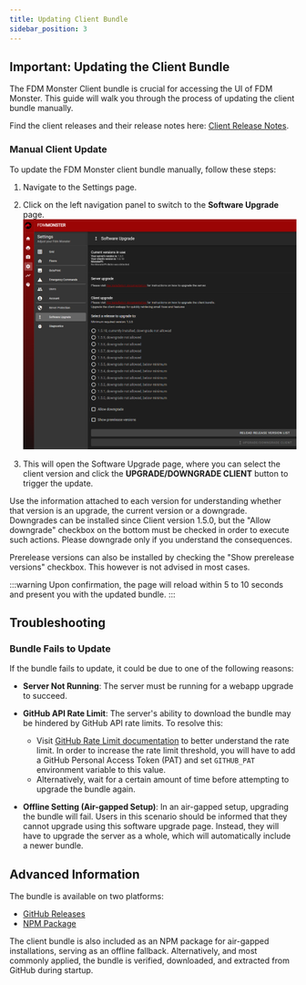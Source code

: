 ```yaml
---
title: Updating Client Bundle
sidebar_position: 3
---
```


## Important: Updating the Client Bundle

The FDM Monster Client bundle is crucial for accessing the UI of FDM Monster. This guide will walk you through the
process of updating the client bundle manually.

Find the client releases and their release notes
here: [Client Release Notes](https://github.com/fdm-monster/fdm-monster-client/releases).

### Manual Client Update

To update the FDM Monster client bundle manually, follow these steps:

1) Navigate to the Settings page.
1) Click on the left navigation panel to switch to the **Software Upgrade** page.
   ![Screenshot of the Help page with the UPDATE CLIENT button highlighted](../images/2-software-upgrade-page.png)

1) This will open the Software Upgrade page, where you can select the client version and click the **UPGRADE/DOWNGRADE
   CLIENT**
   button to trigger the update.

Use the information attached to each version for understanding whether that version is an upgrade, the current version
or a downgrade.
Downgrades can be installed since Client version 1.5.0, but the "Allow downgrade" checkbox on the bottom must be checked
in order to execute such actions.
Please downgrade only if you understand the consequences.

Prerelease versions can also be installed by checking the "Show prerelease versions" checkbox. This however is not
advised in most cases.

:::warning
Upon confirmation, the page will reload within 5 to 10 seconds and present you with the updated bundle.
:::

## Troubleshooting

### Bundle Fails to Update

If the bundle fails to update, it could be due to one of the following reasons:

- **Server Not Running**: The server must be running for a webapp upgrade to succeed.
- **GitHub API Rate Limit**: The server's ability to download the bundle may be hindered by GitHub API rate limits. To
  resolve this:
  - Visit [GitHub Rate Limit documentation](https://docs.github.com/en/rest/using-the-rest-api/rate-limits-for-the-rest-api?apiVersion=2022-11-28)
  to better understand the rate limit. In order to increase the rate limit threshold, you will have to add a GitHub
  Personal Access Token (PAT) and set `GITHUB_PAT` environment variable to this value.
  - Alternatively, wait for a certain amount of time before attempting to upgrade the bundle again.

- **Offline Setting (Air-gapped Setup)**: In an air-gapped setup, upgrading the bundle will fail. Users in this scenario
  should be informed that they cannot upgrade using this software upgrade page. Instead, they will have to upgrade the
  server as a whole,
  which will automatically include a newer bundle.

## Advanced Information

The bundle is available on two platforms:

- [GitHub Releases](https://github.com/fdm-monster/fdm-monster-client/releases)
- [NPM Package](https://www.npmjs.com/package/@fdm-monster/client)

The client bundle is also included as an NPM package for air-gapped installations, serving as an offline fallback.
Alternatively, and most commonly applied, the bundle is verified, downloaded, and extracted from GitHub during startup.
